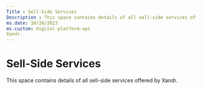 ```yaml
---
Title : Sell-Side Services
Description : This space contains details of all sell-side services offered by
ms.date: 10/28/2023
ms.custom: digital-platform-api
Xandr.
---
```



# Sell-Side Services



This space contains details of all sell-side services offered by
Xandr.




